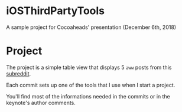 # iOSThirdPartyTools
A sample project for Cocoaheads' presentation (December 6th, 2018)

# Project
The project is a simple table view that displays 5 `aww` posts from this [subreddit](https://reddit.com/r/aww). 

Each commit sets up one of the tools that I use when I start a project.  

You'll find most of the informations needed in the commits or in the keynote's author comments.
